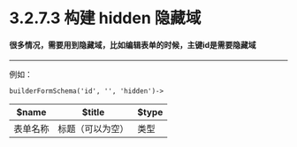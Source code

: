 3.2.7.3 构建 hidden 隐藏域
===

#### 很多情况，需要用到隐藏域，比如编辑表单的时候，主键id是需要隐藏域
-------------------

例如：

```
builderFormSchema('id', '', 'hidden')->
```

$name|$title|$type
------|------|----
表单名称|标题（可以为空）|类型

